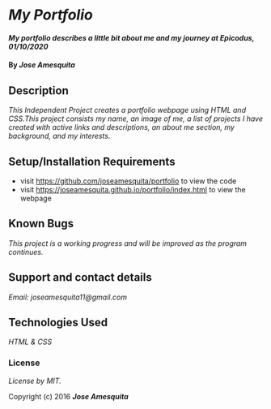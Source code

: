 # _My Portfolio_

#### _My portfolio describes a little bit about me and my journey at Epicodus, 01/10/2020_

#### By _**Jose Amesquita**_

## Description

_This Independent Project creates a portfolio webpage using HTML and CSS.This project consists my name, an image of me, a list of projects I have created with active links and descriptions, an about me section, my background, and my interests._

## Setup/Installation Requirements

* visit https://github.com/joseamesquita/portfolio to view the code 
* visit https://joseamesquita.github.io/portfolio/index.html to view the webpage

## Known Bugs

_This project is a working progress and will be improved as the program continues._

## Support and contact details

_Email: joseamesquita11@gmail.com_

## Technologies Used

_HTML & CSS_

### License

*License by MIT.*

Copyright (c) 2016 **_Jose Amesquita_**